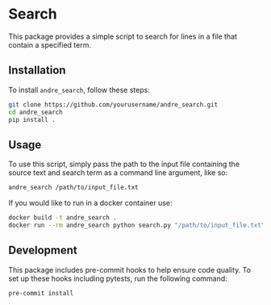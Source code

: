 # Search

This package provides a simple script to search for lines in a file that contain a specified term.

## Installation

To install `andre_search`, follow these steps:

```bash
git clone https://github.com/yourusername/andre_search.git
cd andre_search
pip install .
```

## Usage

To use this script, simply pass the path to the input file containing the source text and search term as a command line argument, like so:

```bash
andre_search /path/to/input_file.txt
```

If you would like to run in a docker container use:

```bash
docker build -t andre_search .
docker run --rm andre_search python search.py "/path/to/input_file.txt"
```

## Development
This package includes pre-commit hooks to help ensure code quality. To set up these hooks including pytests, run the following command:
```bash
pre-commit install
```
